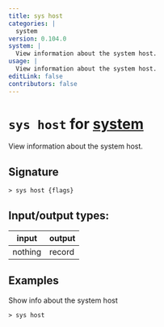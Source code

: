 ```yaml
---
title: sys host
categories: |
  system
version: 0.104.0
system: |
  View information about the system host.
usage: |
  View information about the system host.
editLink: false
contributors: false
---
```

<!-- This file is automatically generated. Please edit the command in https://github.com/nushell/nushell instead. -->

# `sys host` for [system](/commands/categories/system.md)

<div class='command-title'>View information about the system host.</div>

## Signature

```> sys host {flags} ```


## Input/output types:

| input   | output |
| ------- | ------ |
| nothing | record |
## Examples

Show info about the system host
```nu
> sys host

```
